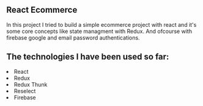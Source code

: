 ## React Ecommerce
In this project I tried to build a simple ecommerce project with react and it's some core concepts like state managment with Redux. And ofcourse with firebase google and email password authentications.
## The technologies I have been used so far:
<li>React</li>
<li>Redux</li>
<li>Redux Thunk</li>
<li>Reselect</li>
<li>Firebase</li>

